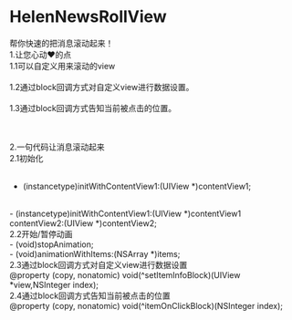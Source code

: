 # HelenNewsRollView
帮你快速的把消息滚动起来！
<br>
1.让您心动❤️的点
<br>
1.1可以自定义用来滚动的view
<br><br>
1.2通过block回调方式对自定义view进行数据设置。
<br><br>
1.3通过block回调方式告知当前被点击的位置。

<br><br>
2.一句代码让消息滚动起来
<br>
2.1初始化
<br><br>
- (instancetype)initWithContentView1:(UIView *)contentView1;
<br>
- (instancetype)initWithContentView1:(UIView *)contentView1 contentView2:(UIView *)contentView2;
<br>
2.2开始/暂停动画
<br>
- (void)stopAnimation;
<br>
- (void)animationWithItems:(NSArray *)items;
<br>
2.3通过block回调方式对自定义view进行数据设置
<br>
@property (copy, nonatomic) void(^setItemInfoBlock)(UIView *view,NSInteger index);
<br>
2.4通过block回调方式告知当前被点击的位置
<br>
@property (copy, nonatomic) void(^itemOnClickBlock)(NSInteger index); 
